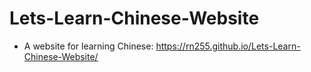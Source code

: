 # Lets-Learn-Chinese-Website
- A website for learning Chinese: https://rn255.github.io/Lets-Learn-Chinese-Website/
